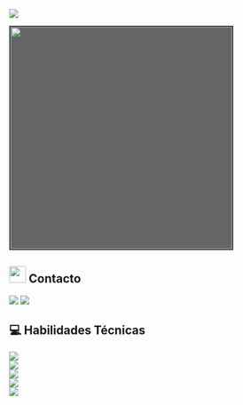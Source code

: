 <div align="left">
  <img src="https://readme-typing-svg.herokuapp.com/?lines=Bienvenido+a+mi+Github;Soy+sanncheez&font=Fira%20Code&center=false&width=380&height=50&duration=4000&pause=1000&color=3498db">
</div>

<p align="left">
  <img src="https://cdn.discordapp.com/attachments/963491126172586117/1362050154642804776/Perfil_Dc.png?ex=6800fb8e&is=67ffaa0e&hm=9798e45a501b91f474c3c142b57b92a9a1cc3be31f060b0cec637b5ff39f5a8d&" width="400" style="border: 2px solid #333; background-color: rgba(0,0,0,0.6);">
</p>

## <img src="https://media.giphy.com/media/iY8CRBdQXODJSCERIr/giphy.gif" width="30"> Contacto

<p align="left">
  <a href="mailto:sanncheezdev@gmail.com"><img src="https://img.shields.io/badge/Email-sanncheezdev@gmail.com-3498db?style=for-the-badge&logo=gmail&logoColor=white&labelColor=333333"></a>
  <a href="https://discord.com/users/sanncheez"><img src="https://img.shields.io/badge/Discord-sanncheez-3498db?style=for-the-badge&logo=discord&logoColor=white&labelColor=333333"></a>
</p>

## 💻 Habilidades Técnicas

<p align="left">
  <img src="https://img.shields.io/badge/HTML5-90%25-E34F26?style=for-the-badge&logo=html5&logoColor=white&labelColor=333333" />
  <br>
  <img src="https://img.shields.io/badge/CSS3-85%25-1572B6?style=for-the-badge&logo=css3&logoColor=white&labelColor=333333" />
  <br>
  <img src="https://img.shields.io/badge/JavaScript-80%25-F7DF1E?style=for-the-badge&logo=javascript&logoColor=white&labelColor=333333" />
  <br>
  <img src="https://img.shields.io/badge/Vue.js-75%25-4FC08D?style=for-the-badge&logo=vue.js&logoColor=white&labelColor=333333" />
  <br>
  <img src="https://img.shields.io/badge/Lua-70%25-2C2D72?style=for-the-badge&logo=lua&logoColor=white&labelColor=333333" />
</p>
